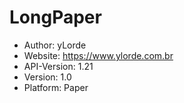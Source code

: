 # LongPaper
- Author: yLorde
- Website: https://www.ylorde.com.br
- API-Version: 1.21
- Version: 1.0
- Platform: Paper
